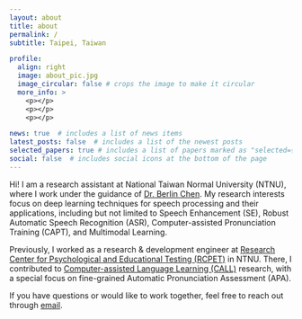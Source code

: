 ```yaml
---
layout: about
title: about
permalink: /
subtitle: Taipei, Taiwan

profile:
  align: right
  image: about_pic.jpg
  image_circular: false # crops the image to make it circular
  more_info: >
    <p></p>
    <p></p>
    <p></p>

news: true  # includes a list of news items
latest_posts: false  # includes a list of the newest posts
selected_papers: true # includes a list of papers marked as "selected={true}"
social: false  # includes social icons at the bottom of the page
---
```


Hi! I am a research assistant at National Taiwan Normal University (NTNU), where I work under the guidance of [Dr. Berlin Chen](https://sites.google.com/site/berlinchenatntnu/home). My research interests focus on deep learning techniques for speech processing and their applications, including but not limited to Speech Enhancement (SE), Robust Automatic Speech Recognition (ASR), Computer-assisted Pronunciation Training (CAPT), and Multimodal Learning.

Previously, I worked as a research & development engineer at [Research Center for Psychological and Educational Testing (RCPET)](https://en.ntnu.edu.tw/p-centerrcp.php) in NTNU. There, I contributed to [Computer-assisted Language Learning (CALL)](https://en.wikipedia.org/wiki/Computer-assisted_language_learning) research, with a special focus on fine-grained Automatic Pronunciation Assessment (APA).

If you have questions or would like to work together, feel free to reach out through [email](mailto:fuann@ntnu.edu.tw).